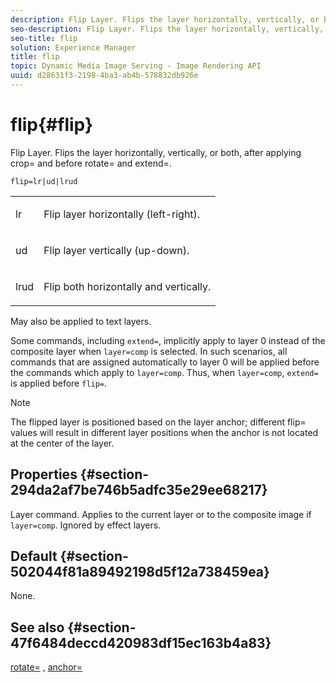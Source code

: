 ```yaml
---
description: Flip Layer. Flips the layer horizontally, vertically, or both, after applying crop= and before rotate= and extend=.
seo-description: Flip Layer. Flips the layer horizontally, vertically, or both, after applying crop= and before rotate= and extend=.
seo-title: flip
solution: Experience Manager
title: flip
topic: Dynamic Media Image Serving - Image Rendering API
uuid: d28631f3-2198-4ba3-ab4b-578832db926e
---
```


# flip{#flip}

Flip Layer. Flips the layer horizontally, vertically, or both, after applying crop= and before rotate= and extend=.

 `flip=lr|ud|lrud`

<table id="simpletable_072CA0E24B7146D48AEFD70E51E849C2"> 
 <tr class="strow"> 
  <td class="stentry"> <p> <span class="codeph"> lr </span> </p> </td> 
  <td class="stentry"> <p>Flip layer horizontally (left-right). </p> </td> 
 </tr> 
 <tr class="strow"> 
  <td class="stentry"> <p> <span class="codeph"> ud </span> </p> </td> 
  <td class="stentry"> <p>Flip layer vertically (up-down). </p> </td> 
 </tr> 
 <tr class="strow"> 
  <td class="stentry"> <p> <span class="codeph"> lrud </span> </p> </td> 
  <td class="stentry"> <p>Flip both horizontally and vertically. </p> </td> 
 </tr> 
</table>

May also be applied to text layers.

Some commands, including `extend=`, implicitly apply to layer 0 instead of the composite layer when `layer=comp` is selected. In such scenarios, all commands that are assigned automatically to layer 0 will be applied before the commands which apply to `layer=comp`. Thus, when `layer=comp`, `extend=` is applied before `flip=`.

>[!NOTE]
>
>The flipped layer is positioned based on the layer anchor; different flip= values will result in different layer positions when the anchor is not located at the center of the layer.

## Properties {#section-294da2af7be746b5adfc35e29ee68217}

Layer command. Applies to the current layer or to the composite image if `layer=comp`. Ignored by effect layers.

## Default {#section-502044f81a89492198d5f12a738459ea}

None.

## See also {#section-47f6484deccd420983df15ec163b4a83}

[rotate=](../../../../../is-api/http-ref/image-serving-api-ref/c-http-protocol-reference/c-command-reference/r-rotate.md#reference-12abb086635546ec9ec2e1a793dc1096) , [anchor=](../../../../../is-api/http-ref/image-serving-api-ref/c-http-protocol-reference/c-command-reference/r-anchor.md#reference-6661e548ab284b82828d8d94c8ddeb7c) 

